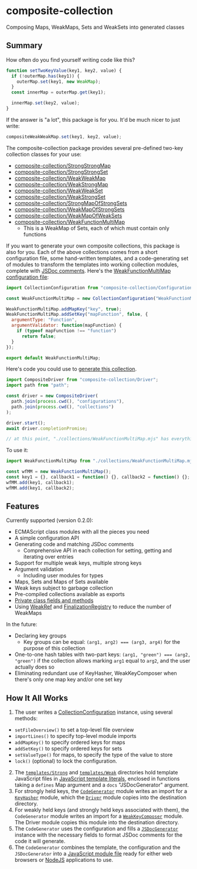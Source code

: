 # composite-collection
Composing Maps, WeakMaps, Sets and WeakSets into generated classes

## Summary
How often do you find yourself writing code like this?
```javascript
function setTwoKeyValue(key1, key2, value) {
  if (!outerMap.has(key1)) {
    outerMap.set(key1, new WeakMap);
  }
  const innerMap = outerMap.get(key1);

  innerMap.set(key2, value);
}
```

If the answer is "a lot", this package is for you.  It'd be much nicer to just write:
```javascript
compositeWeakWeakMap.set(key1, key2, value);
```

The composite-collection package provides several pre-defined two-key collection classes for your use:

- [composite-collection/StrongStrongMap](exports/StrongStrongMap.mjs)
- [composite-collection/StrongStrongSet](exports/StrongStrongSet.mjs)
- [composite-collection/WeakWeakMap](exports/WeakWeakMap.mjs)
- [composite-collection/WeakStrongMap](exports/WeakStrongMap.mjs)
- [composite-collection/WeakWeakSet](exports/WeakWeakSet.mjs)
- [composite-collection/WeakStrongSet](exports/WeakStrongSet.mjs)
- [composite-collection/StrongMapOfStrongSets](exports/StrongMapOfStrongSets.mjs)
- [composite-collection/WeakMapOfStrongSets](exports/WeakMapOfStrongSets.mjs)
- [composite-collection/WeakMapOfWeakSets](exports/WeakMapOfWeakSets.mjs)
- [composite-collection/WeakFunctionMultiMap](exports/WeakFunctionMultiMap.mjs)
  - This is a WeakMap of Sets, each of which must contain only functions

If you want to generate your own composite collections, this package is also for you.  Each of the above collections comes from a short configuration file, some hand-written templates, and a code-generating set of modules to transform the templates into working collection modules, complete with [JSDoc comments](https://jsdoc.app/).  Here's the [WeakFunctionMultiMap configuration file](source/exports/WeakFunctionMultiMap.mjs):

```javascript
import CollectionConfiguration from "composite-collection/Configuration";

const WeakFunctionMultiMap = new CollectionConfiguration("WeakFunctionMultiMap", "WeakMap", "Set");

WeakFunctionMultiMap.addMapKey("key", true);
WeakFunctionMultiMap.addSetKey("mapFunction", false, {
  argumentType: "Function",
  argumentValidator: function(mapFunction) {
    if (typeof mapFunction !== "function")
      return false;
  }
});

export default WeakFunctionMultiMap;
```

Here's code you could use to [generate this collection](spec/integration/fixtures/Driver/test.mjs).
```javascript
import CompositeDriver from "composite-collection/Driver";
import path from "path";

const driver = new CompositeDriver(
  path.join(process.cwd(), "configurations"),
  path.join(process.cwd(), "collections")
);

driver.start();
await driver.completionPromise;

// at this point, "./collections/WeakFunctionMultiMap.mjs" has everything you need
```

To use it:
```javascript
import WeakFunctionMultiMap from "./collections/WeakFunctionMultiMap.mjs";

const wfMM = new WeakFunctionMultiMap();
const key1 = {}, callback1 = function() {}, callback2 = function() {};
wfMM.add(key1, callback1);
wfMM.add(key1, callback2);
```

## Features

Currently supported (version 0.2.0):
- ECMAScript class modules with all the pieces you need
- A simple configuration API
- Generating code and matching JSDoc comments
  - Comprehensive API in each collection for setting, getting and iterating over entries
- Support for multiple weak keys, multiple strong keys
- Argument validation
  - Including user modules for types
- Maps, Sets and Maps of Sets available
- Weak keys subject to garbage collection
- Pre-compiled collections available as exports
- [Private class fields and methods](https://developer.mozilla.org/en-US/docs/Web/JavaScript/Reference/Classes/Private_class_fields)
- Using [WeakRef](https://developer.mozilla.org/en-US/docs/Web/JavaScript/Reference/Global_Objects/WeakRef) and [FinalizationRegistry](https://developer.mozilla.org/en-US/docs/Web/JavaScript/Reference/Global_Objects/FinalizationRegistry) to reduce the number of WeakMaps

In the future:
- Declaring key groups
  - Key groups can be equal: `(arg1, arg2) === (arg3, arg4)` for the purpose of this collection
- One-to-one hash tables with two-part keys:  `(arg1, "green") === (arg2, "green")` if the collection allows marking `arg1` equal to `arg2`, and the user actually does so
- Eliminating redundant use of KeyHasher, WeakKeyComposer when there's only one map key and/or one set key

## How It All Works

1. The user writes a [CollectionConfiguration](source/CollectionConfiguration.mjs) instance, using several methods:
  - `setFileOverview()` to set a top-level file overview
  - `importLines()` to specify top-level module imports
  - `addMapKey()` to specify ordered keys for maps
  - `addSetKey()` to specify ordered keys for sets
  - `setValueType()` for maps, to specify the type of the value to store
  - `lock()` (optional) to lock the configuration.
2. The [`templates/Strong`](templates/Strong) and [`templates/Weak`](templates/Weak) directories hold template JavaScript files in [JavaScript template literals](https://developer.mozilla.org/en-US/docs/Web/JavaScript/Reference/Template_literals), enclosed in functions taking a `defines` Map argument and a `docs` "JSDocGenerator" argument.
1. For strongly held keys, the [`CodeGenerator`](source/CodeGenerator.mjs) module writes an import for a [`KeyHasher`](source/exports/keys/Hasher.mjs) module, which the [`Driver`](source/Driver.mjs) module copies into the destination directory.
1. For weakly held keys (and strongly held keys associated with them), the `CodeGenerator` module writes an import for a [`WeakKeyComposer`](exports/keys/Composite.mjs) module.  The Driver module copies this module into the destination directory.
1. The `CodeGenerator` uses the configuration and fills a [`JSDocGenerator`](source/JSDocGenerator.mjs) instance with the necessary fields to format JSDoc comments for the code it will generate.
1. The `CodeGenerator` combines the template, the configuration and the `JSDocGenerator` into a [JavaScript module file](https://developer.mozilla.org/en-US/docs/Web/JavaScript/Guide/Modules) ready for either web browsers or [NodeJS](https://www.nodejs.org) applications to use.

